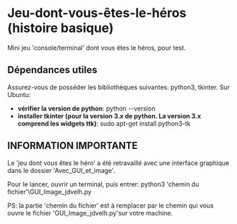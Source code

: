 # Jeu-dont-vous-êtes-le-héros (histoire basique)
Mini jeu 'console/terminal' dont vous êtes le héros, pour test. 

## Dépendances utiles
Assurez-vous de posséder les bibliothèques suivantes: python3, tkinter.
Sur Ubuntu: 
- **vérifier la version de python**: python --version
- **installer tkinter (pour la version 3.x de python. La version 3.x comprend les widgets ttk)**: 
                  sudo apt-get install python3-tk

## INFORMATION IMPORTANTE 
Le 'jeu dont vous êtes le héro' a été retravaillé avec une interface graphique dans le dossier 'Avec_GUI_et_image'.

Pour le lancer, ouvrir un terminal, puis entrer: python3 'chemin du fichier'\GUI_Image_jdvelh.py

PS: la partie 'chemin du fichier' est à remplacer par le chemin qui vous ouvre le fichier 'GUI_Image_jdvelh.py'sur votre machine.


